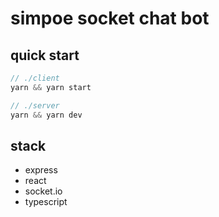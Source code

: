 # simpoe socket chat bot

## quick start

```js
// ./client
yarn && yarn start

// ./server
yarn && yarn dev
```

## stack

-   express
-   react
-   socket.io
-   typescript
